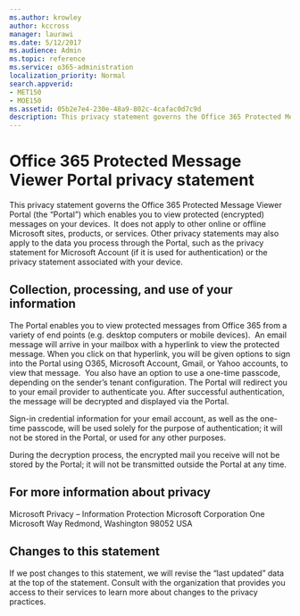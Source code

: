 ```yaml
---
ms.author: krowley
author: kccross
manager: laurawi
ms.date: 5/12/2017
ms.audience: Admin
ms.topic: reference
ms.service: o365-administration
localization_priority: Normal
search.appverid:
- MET150
- MOE150
ms.assetid: 05b2e7e4-230e-48a9-802c-4cafac0d7c9d
description: This privacy statement governs the Office 365 Protected Message Viewer Portal (the “Portal”) which enables you to view protected (encrypted) messages on your devices.  It does not apply to other online or offline Microsoft sites, products, or services. Other privacy statements may also apply to the data you process through the Portal, such as the privacy statement for Microsoft Account (if it is used for authentication) or the privacy statement associated with your device.
---
```


# Office 365 Protected Message Viewer Portal privacy statement

This privacy statement governs the Office 365 Protected Message Viewer Portal (the “Portal”) which enables you to view protected (encrypted) messages on your devices.  It does not apply to other online or offline Microsoft sites, products, or services. Other privacy statements may also apply to the data you process through the Portal, such as the privacy statement for Microsoft Account (if it is used for authentication) or the privacy statement associated with your device.

## Collection, processing, and use of your information

The Portal enables you to view protected messages from Office 365 from a variety of end points (e.g. desktop computers or mobile devices).  An email message will arrive in your mailbox with a hyperlink to view the protected message. When you click on that hyperlink, you will be given options to sign into the Portal using O365, Microsoft Account, Gmail, or Yahoo accounts, to view that message.  You also have an option to use a one-time passcode, depending on the sender’s tenant configuration. The Portal will redirect you to your email provider to authenticate you. After successful authentication, the message will be decrypted and displayed via the Portal.

Sign-in credential information for your email account, as well as the one-time passcode, will be used solely for the purpose of authentication; it will not be stored in the Portal, or used for any other purposes.

During the decryption process, the encrypted mail you receive will not be stored by the Portal; it will not be transmitted outside the Portal at any time.

## For more information about privacy

Microsoft Privacy – Information Protection
Microsoft Corporation
One Microsoft Way
Redmond, Washington 98052 USA

##     Changes to this statement

If we post changes to this statement, we will revise the “last updated” data at the top of the statement. Consult with the organization that provides you access to their services to learn more about changes to the privacy practices.


